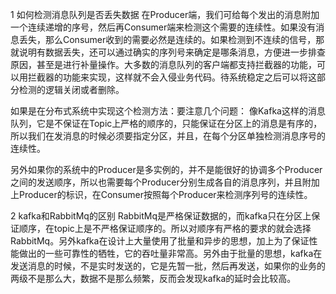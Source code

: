 1  如何检测消息队列是否丢失数据
在Producer端，我们可给每个发出的消息附加一个连续递增的序号，然后再Consumer端来检测这个需要的连续性。如果没有消息丢失，那么Consumer收到的需要必然是连续的。如果检测到不连续的信号，那就说明有数据丢失，还可以通过确实的序列号来确定是哪条消息，方便进一步排查原因，甚至是进行补量操作。大多数的消息队列的客户端都支持拦截器的功能，可以用拦截器的功能来实现，这样就不会入侵业务代码。待系统稳定之后可以将这部分检测的逻辑关闭或者删除。

如果是在分布式系统中实现这个检测方法：要注意几个问题：
像Kafka这样的消息队列，它是不保证在Topic上严格的顺序的，只能保证在分区上的消息是有序的，所以我们在发消息的时候必须要指定分区，并且，在每个分区单独检测消息序号的连续性。

另外如果你的系统中的Producer是多实例的，并不是能很好的协调多个Producer之间的发送顺序，所以也需要每个Producer分别生成各自的消息序列，并且附加上Producer的标识，在Consumer按照每个Producer来检测序列号的连续性。

2  kafka和RabbitMq的区别
RabbitMq是严格保证数据的，而kafka只在分区上保证顺序，在topic上是不严格保证顺序的。所以对顺序有严格的要求的就会选择RabbitMq。另外kafka在设计上大量使用了批量和异步的思想，加上为了保证性能做出的一些可靠性的牺牲，它的吞吐量非常高。另外由于批量的思想，kafka在发送消息的时候，不是实时发送的，它是先暂一批，然后再发送，如果你的业务的两级不是那么大，数据不是那么频繁，反而会发现kafka的延时会比较高。